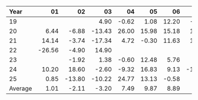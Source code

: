 | Year    |               01   |               02   |               03   |               04   |               05   |               06   |               07   |               08   |               09   |               10   |               11   |               12   |     Average       |     Yearly       |
|:--------|-------------------:|-------------------:|-------------------:|-------------------:|-------------------:|-------------------:|-------------------:|-------------------:|-------------------:|-------------------:|-------------------:|-------------------:|------------------:|-----------------:|
| 19      |                    |                    |               4.90 |              -0.62 |               1.08 |              12.20 |              -0.74 |               1.18 |              -5.98 |              -2.13 |              -0.94 |               8.68 |              1.76 |            17.63 |
| 20      |               6.44 |              -6.88 |             -13.43 |              26.00 |              15.98 |              15.18 |              10.52 |              16.72 |              -3.00 |              -5.28 |              37.30 |              -1.02 |              8.21 |            98.53 |
| 21      |              14.14 |              -3.74 |             -17.34 |               4.72 |              -0.30 |              11.63 |              10.56 |               3.44 |              -7.85 |              11.80 |              -7.30 |             -15.70 |              0.34 |             4.07 |
| 22      |             -26.56 |              -4.90 |              14.90 |                    |                    |                    |                    |                    |                    |                    |                    |                    |             -5.52 |           -16.56 |
| 23      |                    |              -1.92 |               1.38 |              -0.60 |              12.48 |               5.76 |               5.94 |              -1.62 |              -5.23 |              -3.95 |              11.00 |               8.48 |              2.88 |            31.72 |
| 24      |              10.20 |              18.60 |              -2.60 |              -9.32 |              16.83 |               9.13 |             -11.25 |               7.92 |               5.56 |               4.64 |               2.60 |              -6.96 |              3.78 |            45.36 |
| 25      |               0.85 |             -13.80 |             -10.22 |              24.77 |              13.13 |              -0.58 |               5.74 |                    |                    |                    |                    |                    |              2.84 |            19.89 |
| Average |               1.01 |              -2.11 |              -3.20 |               7.49 |               9.87 |               8.89 |               3.46 |               5.53 |              -3.30 |               1.02 |               8.53 |              -1.30 |              2.04 |            28.66 |